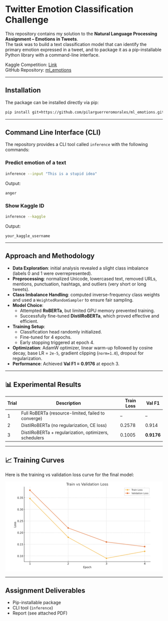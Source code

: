 # Twitter Emotion Classification Challenge

This repository contains my solution to the **Natural Language Processing Assignment – Emotions in Tweets**.  
The task was to build a text classification model that can identify the primary emotion expressed in a tweet, and to package it as a pip-installable Python library with a command-line interface.

Kaggle Competition: [Link](https://www.kaggle.com/t/ded85d1670ed443a810d5d6c32747487)  
GitHub Repository: [ml_emotions](https://github.com/pilarguerreromorales/ml_emotions)

---

## Installation

The package can be installed directly via pip:

```bash
pip install git+https://github.com/pilarguerreromorales/ml_emotions.git
```

---

## Command Line Interface (CLI)

The repository provides a CLI tool called `inference` with the following commands:

### Predict emotion of a text
```bash
inference --input "This is a stupid idea"
```
Output:
```
anger
```

### Show Kaggle ID
```bash
inference --kaggle
```
Output:
```
your_kaggle_username
```

---

## Approach and Methodology

- **Data Exploration**: initial analysis revealed a slight class imbalance (labels 0 and 1 were overrepresented).  
- **Preprocessing**: normalized Unicode, lowercased text, removed URLs, mentions, punctuation, hashtags, and outliers (very short or long tweets).  
- **Class Imbalance Handling**: computed inverse-frequency class weights and used a `WeightedRandomSampler` to ensure fair sampling.  
- **Model Choice**:  
  - Attempted **RoBERTa**, but limited GPU memory prevented training.  
  - Successfully fine-tuned **DistilRoBERTa**, which proved effective and efficient.  
- **Training Setup**:  
  - Classification head randomly initialized.  
  - Fine-tuned for 4 epochs.  
  - Early stopping triggered at epoch 4.  
- **Optimization**: AdamW optimizer, linear warm-up followed by cosine decay, base LR = `2e-5`, gradient clipping (`norm=1.0`), dropout for regularization.  
- **Performance**: Achieved **Val F1 = 0.9176** at epoch 3.

---

## 📊 Experimental Results

| Trial | Description | Train Loss | Val F1 |
|-------|-------------|------------|--------|
| 1 | Full RoBERTa (resource-limited, failed to converge) | – | – |
| 2 | DistilRoBERTa (no regularization, CE loss) | 0.2578 | 0.914 |
| 3 | DistilRoBERTa + regularization, optimizers, schedulers | 0.1005 | **0.9176** |

---

## 📈 Training Curves

Here is the training vs validation loss curve for the final model:

![Train vs Validation Loss](Screenshot%202025-09-04%20at%2010.46.26.png)

---

## Assignment Deliverables

- Pip-installable package   
- CLI tool (`inference`)   
- Report (see attached PDF)   
